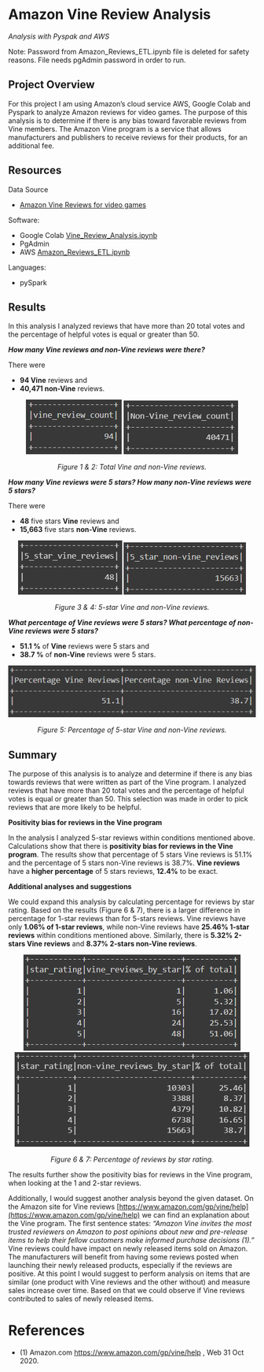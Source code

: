 # Amazon Vine Review Analysis
*Analysis with Pyspak and AWS*

Note: Password from Amazon_Reviews_ETL.ipynb file is deleted for safety reasons. File needs pgAdmin password in order to run. 

## Project Overview
For this project I am using Amazon’s cloud service AWS, Google Colab and Pyspark to analyze Amazon reviews for video games. The purpose of this analysis is to determine if there is any bias toward favorable reviews from Vine members.  The Amazon Vine program is a service that allows manufacturers and publishers to receive reviews for their products, for an additional fee.

## Resources
Data Source

-	[Amazon Vine Reviews for video games](https://s3.amazonaws.com/amazon-reviews-pds/tsv/amazon_reviews_us_Video_Games_v1_00.tsv.gz)

Software:

-	Google Colab [Vine_Review_Analysis.ipynb](Vine_Review_Analysis.ipynb)
-	PgAdmin
-	AWS [Amazon_Reviews_ETL.ipynb](Amazon_Reviews_ETL.ipynb)

Languages:

-	pySpark

## Results
In this analysis I analyzed reviews that have more than 20 total votes and the percentage of helpful votes is equal or greater than 50.

***How many Vine reviews and non-Vine reviews were there?***

There were
- **94 Vine** reviews and 
- **40,471 non-Vine** reviews.

<p align="center">
<img src="Graphics/vine_review_count.PNG">

<img src="Graphics/non_vine_review_count.PNG">
</p>
<p align="center">
<i>Figure 1 & 2: Total Vine and non-Vine reviews.</i>
</p>


***How many Vine reviews were 5 stars? How many non-Vine reviews were 5 stars?***

There were
- **48** five stars **Vine** reviews and 
- **15,663**  five stars **non-Vine** reviews.

<p align="center">
<img src="Graphics/5_star_vine_reviews.PNG">

<img src="Graphics/5_star_non_vine_reviews.PNG">
</p>
<p align="center">
<i>Figure 3 & 4: 5-star Vine and non-Vine reviews.</i>
</p>

***What percentage of Vine reviews were 5 stars? What percentage of non-Vine reviews were 5 stars?***

- **51.1 %** of **Vine** reviews were 5 stars and 
- **38.7 %** of **non-Vine** reviews were 5 stars.

<p align="center">
<img src="Graphics/percent_reviews.PNG">
</p>

<p align="center">
<i>Figure 5: Percentage of 5-star Vine and non-Vine reviews.</i>
</p>


## Summary

The purpose of this analysis is to analyze and determine if there is any bias towards reviews that were written as part of the Vine program. I analyzed reviews that have more than 20 total votes and the percentage of helpful votes is equal or greater than 50. This selection was made in order to pick reviews that are more likely to be helpful.

**Positivity bias for reviews in the Vine program**

In the analysis I analyzed 5-star reviews within conditions mentioned above. Calculations show that there is **positivity bias for reviews in the Vine program**. The results show that percentage of 5 stars Vine reviews is 51.1% and the percentage of 5 stars non-Vine reviews is 38.7%. **Vine reviews** have a **higher percentage** of 5 stars reviews, **12.4%** to be exact.

**Additional analyses and suggestions**

We could expand this analysis by calculating percentage for reviews by star rating. Based on the results (Figure 6 & 7), there is a larger difference in percentage for 1-star reviews than for 5-stars reviews. Vine reviews have only **1.06% of 1-star reviews**, while non-Vine reviews have **25.46% 1-star reviews** within conditions mentioned above. Similarly, there is **5.32% 2-stars Vine reviews** and **8.37% 2-stars non-Vine reviews**. 

<p align="center">
<img src="Graphics/vine_review_by_star.PNG">
<img src="Graphics/non_vine_review_by_star.PNG">
</p>

<p align="center">
<i>Figure 6 & 7: Percentage of reviews by star rating.</i>
</p>

The results further show the positivity bias for reviews in the Vine program, when looking at the 1 and 2-star reviews. 

Additionally, I would suggest another analysis beyond the given dataset. On the Amazon site for Vine reviews [https://www.amazon.com/gp/vine/help](https://www.amazon.com/gp/vine/help) we can find an explanation about the Vine program. The first sentence states: *“Amazon Vine invites the most trusted reviewers on Amazon to post opinions about new and pre-release items to help their fellow customers make informed purchase decisions (1).”* Vine reviews could have impact on newly released items sold on Amazon. The manufacturers will benefit from having some reviews posted when launching their newly released products, especially if the reviews are positive. At this point I would suggest to perform analysis on items that are similar (one product with Vine reviews and the other without) and measure sales increase over time. Based on that we could observe if Vine reviews contributed to sales of newly released items. 

# References
-	(1) Amazon.com https://www.amazon.com/gp/vine/help , Web 31 Oct 2020.
